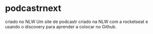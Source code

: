 # podcastrnext
criado no NLW
Um site de podcastr criado na NLW com a rocketseat e usando o discovery para aprender a colocar no Github.
